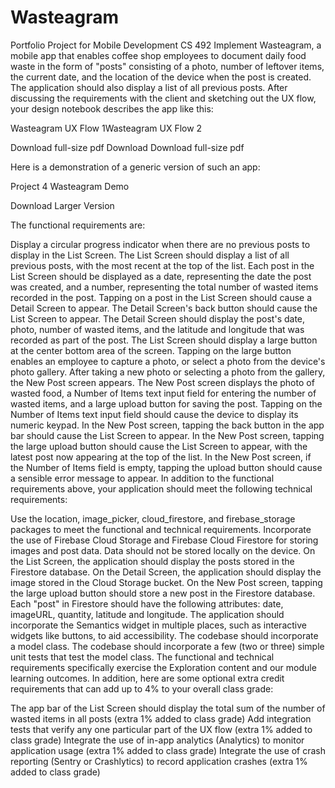 # Wasteagram
Portfolio Project for Mobile Development CS 492
Implement Wasteagram, a mobile app that enables coffee shop employees to document daily food waste in the form of "posts" consisting of a photo, number of leftover items, the current date, and the location of the device when the post is created. The application should also display a list of all previous posts. After discussing the requirements with the client and sketching out the UX flow, your design notebook describes the app like this:

Wasteagram UX Flow 1Wasteagram UX Flow 2

Download full-size pdf Download Download full-size pdf

Here is a demonstration of a generic version of such an app:

Project 4 Wasteagram Demo

Download Larger Version

The functional requirements are:

Display a circular progress indicator when there are no previous posts to display in the List Screen.
The List Screen should display a list of all previous posts, with the most recent at the top of the list.
Each post in the List Screen should be displayed as a date, representing the date the post was created, and a number, representing the total number of wasted items recorded in the post.
Tapping on a post in the List Screen should cause a Detail Screen to appear. The Detail Screen's back button should cause the List Screen to appear.
The Detail Screen should display the post's date, photo, number of wasted items, and the latitude and longitude that was recorded as part of the post.
The List Screen should display a large button at the center bottom area of the screen.
Tapping on the large button enables an employee to capture a photo, or select a photo from the device's photo gallery.
After taking a new photo or selecting a photo from the gallery, the New Post screen appears.
The New Post screen displays the photo of wasted food, a Number of Items text input field for entering the number of wasted items, and a large upload button for saving the post.
Tapping on the Number of Items text input field should cause the device to display its numeric keypad.
In the New Post screen, tapping the back button in the app bar should cause the List Screen to appear.
In the New Post screen, tapping the large upload button should cause the List Screen to appear, with the latest post now appearing at the top of the list.
In the New Post screen, if the Number of Items field is empty, tapping the upload button should cause a sensible error message to appear.
In addition to the functional requirements above, your application should meet the following technical requirements:

Use the location, image_picker, cloud_firestore, and firebase_storage packages to meet the functional and technical requirements.
Incorporate the use of Firebase Cloud Storage and Firebase Cloud Firestore for storing images and post data.
Data should not be stored locally on the device.
On the List Screen, the application should display the posts stored in the Firestore database.
On the Detail Screen, the application should display the image stored in the Cloud Storage bucket.
On the New Post screen, tapping the large upload button should store a new post in the Firestore database.
Each "post" in Firestore should have the following attributes: date, imageURL, quantity, latitude and longitude.
The application should incorporate the Semantics widget in multiple places, such as interactive widgets like buttons, to aid accessibility.
The codebase should incorporate a model class.
The codebase should incorporate a few (two or three) simple unit tests that test the model class.
The functional and technical requirements specifically exercise the Exploration content and our module learning outcomes. In addition, here are some optional extra credit requirements that can add up to 4% to your overall class grade:

The app bar of the List Screen should display the total sum of the number of wasted items in all posts (extra 1% added to class grade)
Add integration tests that verify any one particular part of the UX flow (extra 1% added to class grade)
Integrate the use of in-app analytics (Analytics) to monitor application usage (extra 1% added to class grade)
Integrate the use of crash reporting (Sentry or Crashlytics) to record application crashes (extra 1% added to class grade)
